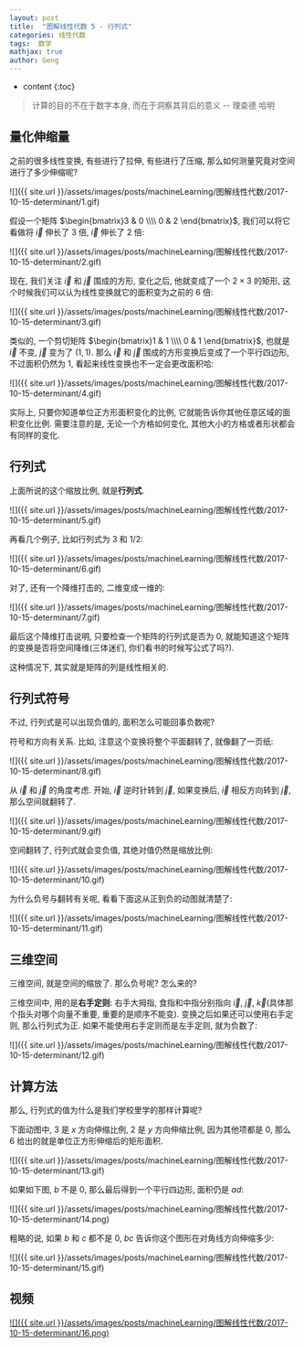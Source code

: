 ```yaml
---
layout: post
title:  "图解线性代数 5 - 行列式"
categories: 线性代数
tags:  数学
mathjax: true
author: Geng
---
```


* content
{:toc}

> 计算的目的不在于数字本身, 而在于洞察其背后的意义 -- 理查德 哈明

## 量化伸缩量
之前的很多线性变换, 有些进行了拉伸, 有些进行了压缩, 那么如何测量究竟对空间进行了多少伸缩呢?






![]({{ site.url }}/assets/images/posts/machineLearning/图解线性代数/2017-10-15-determinant/1.gif)

假设一个矩阵 $\begin{bmatrix}3 & 0 \\\\ 0 & 2 \end{bmatrix}$, 我们可以将它看做将 $\vec{i}$ 伸长了 3 倍, $\vec{i}$ 伸长了 2 倍:

![]({{ site.url }}/assets/images/posts/machineLearning/图解线性代数/2017-10-15-determinant/2.gif)

现在, 我们关注 $\vec{i}$ 和 $\vec{j}$ 围成的方形, 变化之后, 他就变成了一个 $2 \times 3$ 的矩形, 这个时候我们可以认为线性变换就它的面积变为之前的 6 倍:

![]({{ site.url }}/assets/images/posts/machineLearning/图解线性代数/2017-10-15-determinant/3.gif)

类似的, 一个剪切矩阵 $\begin{bmatrix}1 & 1 \\\\ 0 & 1 \end{bmatrix}$, 也就是 $\vec{i}$ 不变, $\vec{j}$ 变为了 $(1, 1)$. 那么 $\vec{i}$ 和 $\vec{j}$ 围成的方形变换后变成了一个平行四边形, 不过面积仍然为 1, 看起来线性变换也不一定会更改面积哈:

![]({{ site.url }}/assets/images/posts/machineLearning/图解线性代数/2017-10-15-determinant/4.gif)

实际上, 只要你知道单位正方形面积变化的比例, 它就能告诉你其他任意区域的面积变化比例. 需要注意的是, 无论一个方格如何变化, 其他大小的方格或者形状都会有同样的变化.

## 行列式

上面所说的这个缩放比例, 就是**行列式**.

![]({{ site.url }}/assets/images/posts/machineLearning/图解线性代数/2017-10-15-determinant/5.gif)

再看几个例子, 比如行列式为 3 和 1/2:

![]({{ site.url }}/assets/images/posts/machineLearning/图解线性代数/2017-10-15-determinant/6.gif)

对了, 还有一个降维打击的, 二维变成一维的:

![]({{ site.url }}/assets/images/posts/machineLearning/图解线性代数/2017-10-15-determinant/7.gif)

最后这个降维打击说明, 只要检查一个矩阵的行列式是否为 0, 就能知道这个矩阵的变换是否将空间降维(三体迷们, 你们看书的时候写公式了吗?).

这种情况下, 其实就是矩阵的列是线性相关的.

## 行列式符号
不过, 行列式是可以出现负值的, 面积怎么可能回事负数呢? 

符号和方向有关系. 比如, 注意这个变换将整个平面翻转了, 就像翻了一页纸:

![]({{ site.url }}/assets/images/posts/machineLearning/图解线性代数/2017-10-15-determinant/8.gif)

从 $\vec{i}$ 和 $\vec{j}$ 的角度考虑. 开始, $\vec{i}$ 逆时针转到 $\vec{j}$, 如果变换后, $\vec{i}$ 相反方向转到 $\vec{j}$, 那么空间就翻转了. 

![]({{ site.url }}/assets/images/posts/machineLearning/图解线性代数/2017-10-15-determinant/9.gif)

空间翻转了, 行列式就会变负值, 其绝对值仍然是缩放比例:

![]({{ site.url }}/assets/images/posts/machineLearning/图解线性代数/2017-10-15-determinant/10.gif)

为什么负号与翻转有关呢, 看看下面这从正到负的动图就清楚了:


![]({{ site.url }}/assets/images/posts/machineLearning/图解线性代数/2017-10-15-determinant/11.gif)

## 三维空间

三维空间, 就是空间的缩放了. 那么负号呢? 怎么来的?

三维空间中, 用的是**右手定则**: 右手大拇指, 食指和中指分别指向 $\vec{i}$, $\vec{j}$, $\vec{k}$(具体那个指头对哪个向量不重要, 重要的是顺序不能变). 变换之后如果还可以使用右手定则, 那么行列式为正. 如果不能使用右手定则而是左手定则, 就为负数了:

![]({{ site.url }}/assets/images/posts/machineLearning/图解线性代数/2017-10-15-determinant/12.gif)

## 计算方法

那么, 行列式的值为什么是我们学校里学的那样计算呢?

下面动图中, $3$ 是 $x$ 方向伸缩比例, $2$ 是 $y$ 方向伸缩比例, 因为其他项都是 0, 那么 $6$ 给出的就是单位正方形伸缩后的矩形面积.

![]({{ site.url }}/assets/images/posts/machineLearning/图解线性代数/2017-10-15-determinant/13.gif)

如果如下图, $b$ 不是 0, 那么最后得到一个平行四边形, 面积仍是 $ad$:

![]({{ site.url }}/assets/images/posts/machineLearning/图解线性代数/2017-10-15-determinant/14.png)

粗略的说, 如果 $b$ 和 $c$ 都不是 $0$, $bc$ 告诉你这个图形在对角线方向伸缩多少:

![]({{ site.url }}/assets/images/posts/machineLearning/图解线性代数/2017-10-15-determinant/15.gif)

## 视频

[![]({{ site.url }}/assets/images/posts/machineLearning/图解线性代数/2017-10-15-determinant/16.png)](https://www.bilibili.com/video/av6179111/)


